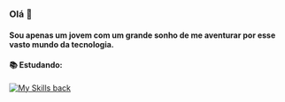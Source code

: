 ### Olá 👋

#### Sou apenas um jovem com um grande sonho de me aventurar por esse vasto mundo da tecnologia.

#### 📚 Estudando:
[![My Skills back](https://skillicons.dev/icons?i=java,spring,vue,aws,docker)](https://skillicons.dev)
